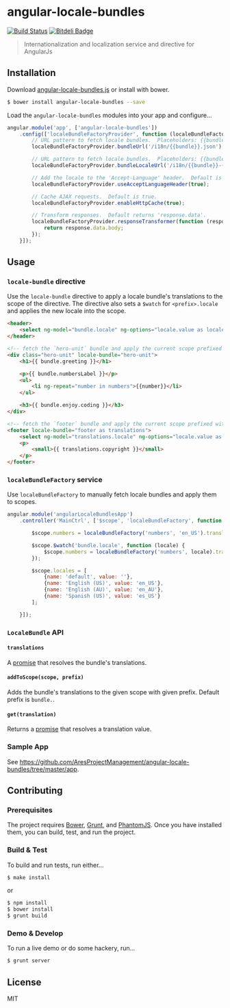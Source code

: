 # angular-locale-bundles

[![Build Status](https://travis-ci.org/AresProjectManagement/angular-locale-bundles.png?branch=master)](https://travis-ci.org/AresProjectManagement/angular-locale-bundles)
[![Bitdeli Badge](https://d2weczhvl823v0.cloudfront.net/AresProjectManagement/angular-locale-bundles/trend.png)](https://bitdeli.com/free "Bitdeli Badge")

> Internationalization and localization service and directive for AngularJs

## Installation

Download [angular-locale-bundles.js](https://github.com/AresProjectManagement/angular-locale-bundles/blob/master/src/angular-locale-bundles.js) or install with bower.

```bash
$ bower install angular-locale-bundles --save
```

Load the `angular-locale-bundles` modules into your app and configure...

```javascript
angular.module('app', ['angular-locale-bundles'])
    .config(['localeBundleFactoryProvider', function (localeBundleFactoryProvider) {
        // URL pattern to fetch locale bundles.  Placeholders: {{bundle}}
        localeBundleFactoryProvider.bundleUrl('/i18n/{{bundle}}.json');

        // URL pattern to fetch locale bundles.  Placeholders: {{bundle}} and {{locale}}
        localeBundleFactoryProvider.bundleLocaleUrl('/i18n/{{bundle}}-{{locale}}.json');

        // Add the locale to the 'Accept-Language' header.  Default is true.
        localeBundleFactoryProvider.useAcceptLanguageHeader(true);

        // Cache AJAX requests.  Default is true.
        localeBundleFactoryProvider.enableHttpCache(true);

        // Transform responses.  Default returns 'response.data'.
        localeBundleFactoryProvider.responseTransformer(function (response) {
            return response.data.body;
        });
    }]);
```

## Usage

### `locale-bundle` directive

Use the `locale-bundle` directive to apply a locale bundle's translations to the scope of the directive.  The directive also
sets a `$watch` for `<prefix>.locale` and applies the new locale into the scope.

```html
<header>
    <select ng-model="bundle.locale" ng-options="locale.value as locale.name for locale in locales"></select>
</header>

<!-- fetch the `hero-unit` bundle and apply the current scope prefixed with `bundle.` (default) -->
<div class="hero-unit" locale-bundle="hero-unit">
    <h1>{{ bundle.greeting }}</h1>

    <p>{{ bundle.numbersLabel }}</p>
    <ul>
        <li ng-repeat="number in numbers">{{number}}</li>
    </ul>

    <h3>{{ bundle.enjoy.coding }}</h3>
</div>

<!-- fetch the `footer` bundle and apply the current scope prefixed with `translations.` -->
<footer locale-bundle="footer as translations">
    <select ng-model="translations.locale" ng-options="locale.value as locale.name for locale in locales"></select>
    <p>
        <small>{{ translations.copyright }}</small>
    </p>
</footer>

```

### `localeBundleFactory` service

Use `localeBundleFactory` to manually fetch locale bundles and apply them to scopes.

```javascript
angular.module('angularLocaleBundlesApp')
    .controller('MainCtrl', ['$scope', 'localeBundleFactory', function ($scope, localeBundleFactory) {

        $scope.numbers = localeBundleFactory('numbers', 'en_US').translations;

        $scope.$watch('bundle.locale', function (locale) {
            $scope.numbers = localeBundleFactory('numbers', locale).translations;
        });

        $scope.locales = [
            {name: 'default', value: ''},
            {name: 'English (US)', value: 'en_US'},
            {name: 'English (AU)', value: 'en_AU'},
            {name: 'Spanish (US)', value: 'es_US'}
        ];

    }]);
```

### `LocaleBundle` API

#### `translations`
A [promise](http://docs.angularjs.org/api/ng.$q) that resolves the bundle's translations.

#### `addToScope(scope, prefix)`
Adds the bundle's translations to the given scope with given prefix.  Default prefix is `bundle.`.

#### `get(translation)`
Returns a [promise](http://docs.angularjs.org/api/ng.$q) that resolves a translation value.

### Sample App

See https://github.com/AresProjectManagement/angular-locale-bundles/tree/master/app.

## Contributing

### Prerequisites

The project requires [Bower](http://bower.io), [Grunt](http://gruntjs.com), and [PhantomJS](http://phantomjs.org).  Once you have installed them, you can build, test, and run the project.

### Build & Test

To build and run tests, run either...

```bash
$ make install
```

or

```bash
$ npm install
$ bower install
$ grunt build
```

### Demo & Develop

To run a live demo or do some hackery, run...

```bash
$ grunt server
```

## License

MIT
